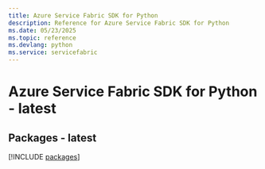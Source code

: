 ```yaml
---
title: Azure Service Fabric SDK for Python
description: Reference for Azure Service Fabric SDK for Python
ms.date: 05/23/2025
ms.topic: reference
ms.devlang: python
ms.service: servicefabric
---
```

# Azure Service Fabric SDK for Python - latest
## Packages - latest
[!INCLUDE [packages](service-fabric-index.md)]